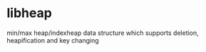# libheap
min/max heap/indexheap data structure which supports deletion, heapification and key changing
